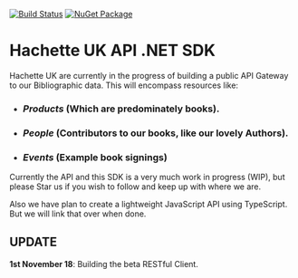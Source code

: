 [![Build Status](https://hukweb365.visualstudio.com/HUK%20API%20SDK%20-%20Open%20Source/_apis/build/status/HachetteUK.huk-dotnet-sdk)](https://hukweb365.visualstudio.com/HUK%20API%20SDK%20-%20Open%20Source/_build/latest?definitionId=7) [![NuGet Package](https://img.shields.io/nuget/v/Hachette.API.SDK.svg)](https://www.nuget.org/packages/Hachette.API.SDK)

# Hachette UK API .NET SDK

Hachette UK are currently in the progress of building a public API Gateway to our Bibliographic data. This will encompass resources like:

- ### *Products* (Which are predominately books).
- ### *People* (Contributors to our books, like our lovely Authors).
- ### *Events* (Example book signings)

Currently the API and this SDK is a very much work in progress (WIP), but please Star us if you wish to follow and keep up with where we are.

Also we have plan to create a lightweight JavaScript API using TypeScript. But we will link that over when done.

## UPDATE

**1st November 18**: Building the beta RESTful Client.

